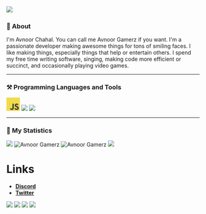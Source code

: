 <a href = "https://avnoor-gamerz.github.io/">
<img src = "https://cdn.discordapp.com/attachments/762630523536408596/831099697435377684/Avnoor-Gamerz-banner.gif" />
</a>


### :bust_in_silhouette: About
I'm Avnoor Chahal. You can call me Avnoor Gamerz if you want. I'm a passionate developer making awesome things for tons of smiling faces. I like making things, especially things that help or entertain others. I spend my free time writing software, singing, making code more efficient or succinct, and occasionally playing video games.

<hr>


### ⚒️ Programming Languages and Tools
<img width="35px" src="https://raw.githubusercontent.com/github/explore/80688e429a7d4ef2fca1e82350fe8e3517d3494d/topics/javascript/javascript.png"/>
<img width="35px" src="https://cdn.discordapp.com/emojis/740222847586271383.png?v=1"/>
<img width="35px" src="https://cdn.discordapp.com/attachments/748808131865215004/772150093624508436/code512.png"/>

<hr>

### 🔖 My Statistics
![](https://github-readme-streak-stats.herokuapp.com/?user=Avnoor-Gamerz&theme=dark&hide_border=true)
![Avnoor Gamerz](https://github-readme-stats.vercel.app/api?username=Avnoor-Gamerz&show_icons=true&theme=tokyonight&hide=["issues"])
![Avnoor Gamerz](https://github-readme-stats.vercel.app/api/top-langs?username=Avnoor-Gamerz&show_icons=true&theme=tokyonight&layout=compact)
[![](https://spotify-github-profile.vercel.app/api/view?uid=zrei8evwinfjy9d27fjon68hh&cover_image=true&theme=novatorem)](https://spotify-github-profile.vercel.app/api/view?uid=zrei8evwinfjy9d27fjon68hh&redirect=true)

# Links
- **[Discord](https://discord.gg/SVedeM2SvS)**
- **[Twitter](https://twitter.com/AvnoorGamerz)**

![](https://komarev.com/ghpvc/?username=Avnoor-Gamerz&style=flat-square)
![](https://img.shields.io/endpoint?label=status&logo=discord&logoColor=white&url=https%3A%2F%2Fdev.discordprofiles.me%2Fapi%2Fbadge%2Fstatus%2F732137013620244512)
![](hhttps://img.shields.io/endpoint?label=coding&url=https%3A%2F%2Fdev.discordprofiles.me%2Fapi%2Fbadge%2Fvscode%2F732137013620244512)
![](https://img.shields.io/endpoint?url=https%3A%2F%2Fdev.discordprofiles.me%2Fapi%2Fbadge%2FSpotify%2F732137013620244512)

</div>
